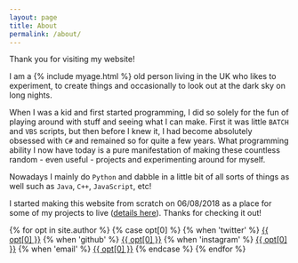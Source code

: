 ```yaml
---
layout: page
title: About
permalink: /about/
---
```


Thank you for visiting my website!

I am a {% include myage.html %} old person living in the UK who likes to experiment, to create things and occasionally to look out at the dark sky on long nights.

When I was a kid and first started programming, I did so solely for the fun of playing around with stuff and seeing what I can make. First it was little `BATCH` and `VBS` scripts, but then before I knew it, I had become absolutely obsessed with `C#` and remained so for quite a few years. What programming ability I now have today is a pure manifestation of making these countless random - even useful - projects and experimenting around for myself.

Nowadays I mainly do `Python` and dabble in a little bit of all sorts of things as well such as `Java`, `C++`, `JavaScript`, etc!

I started making this website from scratch on 06/08/2018 as a place for some of my projects to live ([details here](/web/this-website/)). Thanks for checking it out!

<div class="nav-bar">
	{% for opt in site.author %}
	{% case opt[0] %}
		{% when 'twitter' %}
		<a class="opt" href="https://twitter.com/{{ opt[1] }}">{{ opt[0] }}</a>
		{% when 'github' %}
		<a class="opt" href="https://github.com/{{ opt[1] }}">{{ opt[0] }}</a>
		{% when 'instagram' %}
		<a class="opt" href="https://instagram.com/{{ opt[1] }}">{{ opt[0] }}</a>
		{% when 'email' %}
		<a class="opt" href="mailto:{{ opt[1] }}">{{ opt[0] }}</a>
	{% endcase %}
	{% endfor %}
</div>
